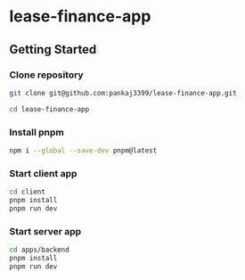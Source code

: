 # lease-finance-app

## Getting Started

### Clone repository

```sh
git clone git@github.com:pankaj3399/lease-finance-app.git

cd lease-finance-app
```

### Install pnpm

```sh
npm i --global --save-dev pnpm@latest
```

### Start client app

```sh
cd client
pnpm install
pnpm run dev
```

### Start server app

```sh
cd apps/backend
pnpm install
pnpm run dev
```
